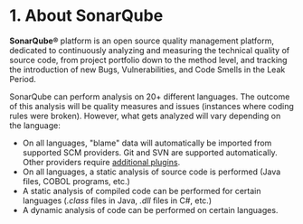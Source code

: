 # 1. About SonarQube

**SonarQube®** platform is an open source quality management platform, dedicated to continuously analyzing and measuring the technical quality of source code, from project portfolio down to the method level, and tracking the introduction of new Bugs, Vulnerabilities, and Code Smells in the Leak Period.

SonarQube can perform analysis on 20+ different languages. The outcome of this analysis will be quality measures and issues \(instances where coding rules were broken\). However, what gets analyzed will vary depending on the language:

* On all languages, "blame" data will automatically be imported from supported SCM providers. Git and SVN are supported automatically. Other providers require [additional plugins](http://docs.sonarqube.org/display/PLUG/Plugin+Library).
* On all languages, a static analysis of source code is performed \(Java files, COBOL programs, etc.\)
* A static analysis of compiled code can be performed for certain languages \(_.class_ files in Java, _.dll_ files in C\#, etc.\)
* A dynamic analysis of code can be performed on certain languages.

